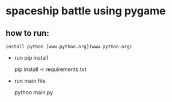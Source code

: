 # spaceship battle using pygame

## how to run:

	install python [www.python.org](www.python.org)

- run pip install

	pip install -r requirements.txt

- run main file

	python main.py